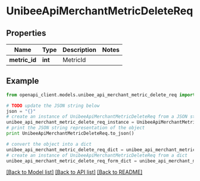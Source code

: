 # UnibeeApiMerchantMetricDeleteReq


## Properties

Name | Type | Description | Notes
------------ | ------------- | ------------- | -------------
**metric_id** | **int** | MetricId | 

## Example

```python
from openapi_client.models.unibee_api_merchant_metric_delete_req import UnibeeApiMerchantMetricDeleteReq

# TODO update the JSON string below
json = "{}"
# create an instance of UnibeeApiMerchantMetricDeleteReq from a JSON string
unibee_api_merchant_metric_delete_req_instance = UnibeeApiMerchantMetricDeleteReq.from_json(json)
# print the JSON string representation of the object
print UnibeeApiMerchantMetricDeleteReq.to_json()

# convert the object into a dict
unibee_api_merchant_metric_delete_req_dict = unibee_api_merchant_metric_delete_req_instance.to_dict()
# create an instance of UnibeeApiMerchantMetricDeleteReq from a dict
unibee_api_merchant_metric_delete_req_form_dict = unibee_api_merchant_metric_delete_req.from_dict(unibee_api_merchant_metric_delete_req_dict)
```
[[Back to Model list]](../README.md#documentation-for-models) [[Back to API list]](../README.md#documentation-for-api-endpoints) [[Back to README]](../README.md)


